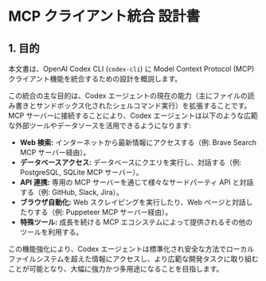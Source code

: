 # MCP クライアント統合 設計書

## 1. 目的

本文書は、OpenAI Codex CLI (`codex-cli`) に Model Context Protocol (MCP) クライアント機能を統合するための設計を概説します。

この統合の主な目的は、Codex エージェントの現在の能力（主にファイルの読み書きとサンドボックス化されたシェルコマンド実行）を拡張することです。MCP サーバーに接続することにより、Codex エージェントは以下のような広範な外部ツールやデータソースを活用できるようになります:

- **Web 検索:** インターネットから最新情報にアクセスする（例: Brave Search MCP サーバー経由）。
- **データベースアクセス:** データベースにクエリを実行し、対話する（例: PostgreSQL, SQLite MCP サーバー）。
- **API 連携:** 専用の MCP サーバーを通じて様々なサードパーティ API と対話する（例: GitHub, Slack, Jira）。
- **ブラウザ自動化:** Web スクレイピングを実行したり、Web ページと対話したりする（例: Puppeteer MCP サーバー経由）。
- **特殊ツール:** 成長を続ける MCP エコシステムによって提供されるその他のツールを利用する。

この機能強化により、Codex エージェントは標準化され安全な方法でローカルファイルシステムを超えた情報にアクセスし、より広範な開発タスクに取り組むことが可能となり、大幅に強力かつ多用途になることを目指します。
